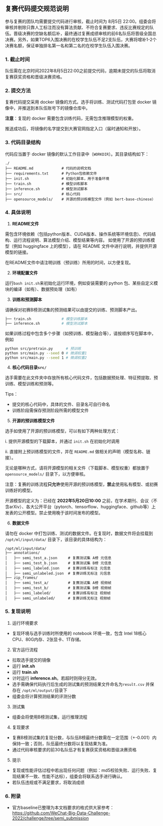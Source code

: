 ## 复赛代码提交规范说明

参与复赛的团队均需要提交代码进行审核，截止时间为 8月5日 22:00。组委会将审核并剔除只靠人工标注而没有算法贡献、不符合复赛要求、违反比赛规定的队伍。晋级决赛的空缺名额后补，最终通过复赛成绩审核的前6名队伍将晋级全国总决赛。另外，如果TOP6入围决赛的在校学生队伍不足2支队伍，大赛将增补1-2个决赛名额，保证单独排名第一名和第二名的在校学生队伍入围决赛。

### 1. 截止时间

队伍需在北京时间2022年8月5日22:00之前提交代码，逾期未提交的队伍将取消复赛获奖资格和晋级决赛资格。

### 2. 提交方法

复赛代码提交采用 docker 镜像的方式。选手将训练、测试代码打包至 docker 镜像中，并推送到本队伍账号下的镜像仓库中。

**注意**：复现的 docker 需要包含训练代码，无需包含推理模型的权重。

推送成功后，将镜像的名字提交到大赛官网指定入口（届时通知和开放）。

### 3. 代码目录结构

代码应当置于 docker 镜像的默认工作目录中（`WORKDIR`）。其目录结构如下：

```
./
├── README.md             # 代码的说明文档
├── requirements.txt      # Python包依赖文件 
├── init.sh               # 初始化脚本，用于准备环境
├── train.sh              # 模型训练脚本
├── inference.sh          # 模型测试脚本 
├── src/                  # 核心代码
├── opensource_models/    # 开源的预训练模型文件（例如 bert-base-chinese）
```

### 4. 具体说明

1. **README文件**

  需包含环境依赖（包括python版本、CUDA版本、操作系统等环境信息)、代码结构、运行流程说明、算法模型介绍、模型结果等内容。
  如使用了开源的预训练模型（例如 huggingface 上的模型），请在 README 文件中进行说明，并提供开源模型的链接。
  
  在README文件中请注明训练（预训练）所用的时间，以方便复现。

2. **环境配置文件**

  运行`bash init.sh`来初始化运行环境，例如安装需要的 python 包、某些自定义模块的编译（如有）、数据预处理（如有）

3. **训练和预测脚本** 
  
  请确保对初赛B榜测试集的预测结果可以由提交的训练、预测脚本产出。
  ```bash
  ├── train.sh              # 模型训练脚本
  ├── inference.sh          # 模型测试脚本 
  ```

  如果训练过程中包含多个步骤（如预训练、模型融合等），请按顺序写在脚本中，例如
  ```bash
  python src/pretrain.py      # 预训练
  python src/main.py --seed 0 # 微调权重1
  python src/main.py --seed 1 # 微调权重2
  ```

4. **核心代码目录`src/`**
  
  选手需要在此文件夹中存放所有核心代码文件，包括数据预处理、特征预提取、预训练、模型训练和预测等。

  Tips：
  * 提交的核心代码中，具体的文件、目录名可自行命名
  * 训练阶段需保存预测阶段所需的模型文件

5. **开源的预训练模型文件**
  
  选手如使用了开源的预训练模型，可以有如下两种处理方式：
  
  i. 提供开源模型的下载脚本，并通过 `init.sh` 在初始化时调用
  
  ii. 直接附上预训练模型的文件，并在 `README.md` 做相关的声明（模型名称、链接）。
  
  无论是哪种方式，请将开源模型的相关文件（下载脚本、模型权重）都放置于 `opensource_models/` 目录下，以方便审核。
  
  注意：复赛的训练流程**只允许**使用开源的预训练模型，**禁止**使用私有模型、或初赛训练好的模型。

  开源模型的定义为：已经在 **2022年5月20日10:00** 之前，在学术期刊、会议（不含arXiv）、各大公开平台（pytorch、tensorflow、huggingface、github等）上发表的公开模型。禁止使用晚于该时间发布的模型。

6. **数据文件**

  请勿在 docker 中打包训练、测试的数据文件。在复现时，数据文件将会挂载到 `/opt/ml/input/data/` 目录下，该目录的具体结构为：

  ```
  /opt/ml/input/data/
  ├── annotations/
  │   ├── semi_test_a.json     # 复赛测试集 A榜 元信息
  │   ├── semi_test_b.json     # 复赛测试集 B榜 元信息
  │   ├── semi_labeled.json    # 复赛训练有标注 元信息
  │   ├── semi_unlabeled.json  # 复赛训练无标注 元信息
  ├── zip_frames/
  │   ├── semi_test_a/         # 复赛测试集 A榜 视频帧
  │   ├── semi_test_b/         # 复赛测试集 B榜 视频帧
  │   ├── semi_labeled/        # 复赛训练有标注 视频帧
  │   ├── semi_unlabeled/      # 复赛训练无标注 视频帧
  ```

### 5. 复现说明

1. 运行环境要求
  * 复现环境与选手训练时所使用的 notebook 环境一致，包含 Intel 18核心CPU、80G内存、2张显卡、1T存储。
2. 官方运行流程
  * 拉取选手提交的镜像
  * 运行 **init.sh**
  * 运行 **train.sh**
  * 计时运行 **inference.sh**。若超时则得分无效。
  * 选手需确保代码执行后生成的测试集的预测结果文件命名为`result.csv` 并保存在 `/opt/ml/output/`目录下
  * 组委会将计算预测结果的评测分数
3. 测试集
  * 组委会将使用B榜测试集，运行推理流程
4. 复现要求
  * 复赛B榜测试集的复现分数，与队伍B榜最终分数需在一定范围（+-0.001）内保持一致；否则，队伍最终分数将以复现结果为准。
  * 通过代码审核要求的前30名队伍才有复赛获奖资格和晋级决赛资格
5. 提示
  * 复现或性能评估过程中若出现任何问题（例如：md5校验失败、运行失败、复现结果不一致、性能不达标），组委会将联系选手进行确认。
  * 若队伍违规或不满足要求，将取消成绩

### 6. 附录
* 官方baseline已整理为本文档要求的格式供大家参考：https://github.com/WeChat-Big-Data-Challenge-2022/challenge/tree/semi_submission
